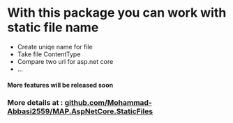 # With this package you can work with static file name
* Create uniqe name for file
* Take file ContentType
* Compare two url for asp.net core
* ...
#### More features will be released soon


### More details at : [github.com/Mohammad-Abbasi2559/MAP.AspNetCore.StaticFiles]("https://github.com/Mohammad-Abbasi2559/MAP.AspNetCore.StaticFiles")

